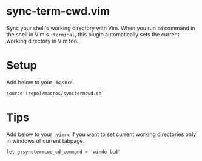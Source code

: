 # sync-term-cwd.vim

Sync your shell's working directory with Vim.
When you run `cd` command in the shell in Vim's `:terminal`,
this plugin automatically sets the current working directory in Vim too.

# Setup

Add below to your `.bashrc`.

```
source (repo)/macros/synctermcwd.sh`
```

# Tips

Add below to your `.vimrc` if you want to set current working directories only in windows of current tabpage.

```vim
let g:synctermcwd_cd_command = 'windo lcd'
```
